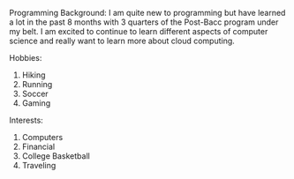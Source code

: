 Programming Background:
I am quite new to programming but have learned a lot in the past 8 months with 3 quarters of the Post-Bacc 
program under my belt. I am excited to continue to learn different aspects of computer science and really want
to learn more about cloud computing. 


Hobbies:
1) Hiking
2) Running
3) Soccer
4) Gaming

Interests:
1) Computers
2) Financial
3) College Basketball
4) Traveling 
